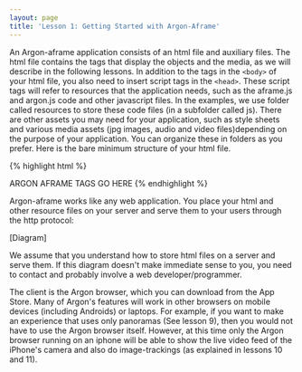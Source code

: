 ```yaml
---
layout: page
title: 'Lesson 1: Getting Started with Argon-Aframe'
---
```


An Argon-aframe application consists of an html file and auxiliary files. The html file contains the tags that display the objects and the media, as we will describe in the following lessons. In addition to the tags in the `<body>` of your html file, you also need to insert script tags in the `<head>`. These script tags will refer to resources that the application needs, such as the aframe.js and argon.js code and other javascript files. In the examples, we use folder called resources to store these code files (in a subfolder called js). There are other assets you may need for your application, such as style sheets and various media assets (jpg images, audio and video files)depending on the purpose of your application. You can organize these in folders as you prefer. Here is the bare minimum structure of your html file.  

{% highlight html %}
<html>
  <head>
    <title>Hello, World! Argon + A-Frame</title>
    <meta name="description" content="Hello, World! Argon + A-Frame">
    <script src="../resources/js/aframe.js"></script>
    <script src="../resources/js/argon.min.js"></script>
    <script src="../build.js"></script>
  </head>
  <body>
	ARGON AFRAME TAGS GO HERE 
  </body> 
</html>
{% endhighlight %}

Argon-aframe works like any web application. You place your html and other resource files on your server and serve them to your users through the http protocol: 

[Diagram]

We assume that you understand how to store html files on a server and serve them. If this diagram doesn't make immediate sense to you, you need to contact and probably involve a web developer/programmer.

The client is the Argon browser, which you can download from the App Store. Many of Argon's features will work in other browsers on mobile devices (including Androids) or laptops. For example, if you want to make an experience that uses only panoramas (See lesson 9), then you would not have to use the Argon browser itself. However, at this time only the Argon browser running on an iphone will be able to show the live video feed of the iPhone's camera and also do image-trackings (as explained in lessons 10 and 11).